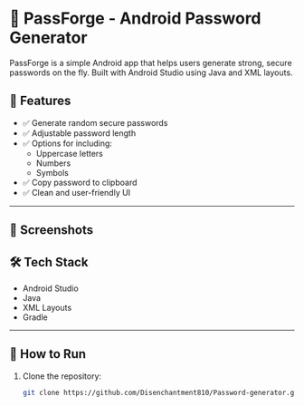 # 🔐 PassForge - Android Password Generator

PassForge is a simple Android app that helps users generate strong, secure passwords on the fly. Built with Android Studio using Java and XML layouts.


## 🚀 Features

- ✅ Generate random secure passwords
- ✅ Adjustable password length
- ✅ Options for including:
  - Uppercase letters
  - Numbers
  - Symbols
- ✅ Copy password to clipboard
- ✅ Clean and user-friendly UI

---

## 📸 Screenshots

> 



## 🛠️ Tech Stack

- Android Studio
- Java 
- XML Layouts
- Gradle

---

## 🧪 How to Run

1. Clone the repository:
   ```bash
   git clone https://github.com/Disenchantment810/Password-generator.git
